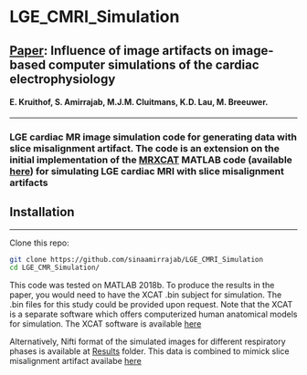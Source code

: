 # LGE_CMRI_Simulation

## [Paper](https://www.sciencedirect.com/science/article/pii/S0010482521005679):  **Influence of image artifacts on image-based computer simulations of the cardiac electrophysiology**

#### E. Kruithof, S. Amirrajab, M.J.M. Cluitmans, K.D. Lau, M. Breeuwer.
----
### LGE cardiac MR image simulation code for generating data with slice misalignment  artifact. The code is an extension on the initial implementation of the [MRXCAT](https://jcmr-online.biomedcentral.com/articles/10.1186/s12968-014-0063-3) MATLAB code (available [here](https://biomed.ee.ethz.ch/mrxcat.html)) for simulating LGE cardiac MRI with slice misalignment artifacts

## Installation
----
Clone this repo:
```bash
git clone https://github.com/sinaamirrajab/LGE_CMRI_Simulation
cd LGE_CMR_Simulation/
```
This code was tested on MATLAB 2018b. To produce the results in the paper, you would need to have the XCAT .bin subject for simulation. The .bin files for this study could be provided upon request. 
Note that the XCAT is a separate software which offers computerized human anatomical models for simulation. The XCAT software is available [here](https://olv.duke.edu/industry-investors/available-technologies/xcat/)

Alternatively, Nifti format of the simulated images for different respiratory phases is available at [Results](./Results) folder. This data is combined to mimick slice misalignment artifact availabe [here](./Results/Misaligned_Slices.nii.gz)
